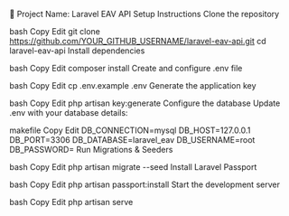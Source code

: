 📌 Project Name: Laravel EAV API
Setup Instructions
Clone the repository

bash
Copy
Edit
git clone https://github.com/YOUR_GITHUB_USERNAME/laravel-eav-api.git
cd laravel-eav-api
Install dependencies

bash
Copy
Edit
composer install
Create and configure .env file

bash
Copy
Edit
cp .env.example .env
Generate the application key

bash
Copy
Edit
php artisan key:generate
Configure the database
Update .env with your database details:

makefile
Copy
Edit
DB_CONNECTION=mysql
DB_HOST=127.0.0.1
DB_PORT=3306
DB_DATABASE=laravel_eav
DB_USERNAME=root
DB_PASSWORD=
Run Migrations & Seeders

bash
Copy
Edit
php artisan migrate --seed
Install Laravel Passport

bash
Copy
Edit
php artisan passport:install
Start the development server

bash
Copy
Edit
php artisan serve
